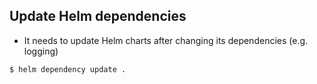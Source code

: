## Update Helm dependencies

* It needs to update Helm charts after changing its dependencies (e.g. logging)

```
$ helm dependency update .
```
